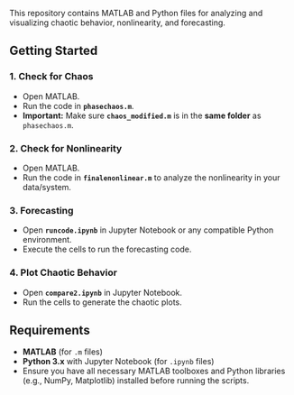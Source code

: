 This repository contains MATLAB and Python files for analyzing and visualizing chaotic behavior, nonlinearity, and forecasting.

## Getting Started

### 1. Check for Chaos
- Open MATLAB.
- Run the code in **`phasechaos.m`**.
- **Important:** Make sure **`chaos_modified.m`** is in the **same folder** as `phasechaos.m`.

### 2. Check for Nonlinearity
- Open MATLAB.
- Run the code in **`finalenonlinear.m`** to analyze the nonlinearity in your data/system.

### 3. Forecasting
- Open **`runcode.ipynb`** in Jupyter Notebook or any compatible Python environment.
- Execute the cells to run the forecasting code.

### 4. Plot Chaotic Behavior
- Open **`compare2.ipynb`** in Jupyter Notebook.
- Run the cells to generate the chaotic plots.

## Requirements

- **MATLAB** (for `.m` files)
- **Python 3.x** with Jupyter Notebook (for `.ipynb` files)
- Ensure you have all necessary MATLAB toolboxes and Python libraries (e.g., NumPy, Matplotlib) installed before running the scripts.
